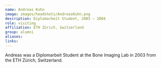 ```yaml
---
name: Andreas Kuhn
image: images/headshots/AndreasKuhn.png
description: Diplomarbeit Student, 2003 – 2004
role: visiting
affiliation: ETH Zürich, Switzerland
group: alumni
aliases: 
links:
---
```


Andreas was a Diplomarbeit Student at the Bone Imaging Lab in 2003 from the ETH Zürich, Switzerland.